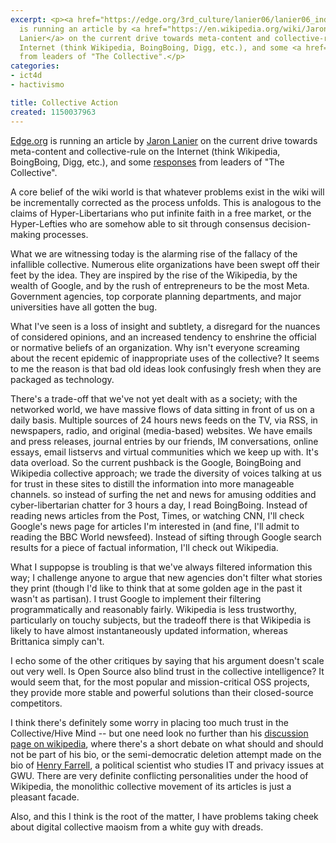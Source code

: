 ```yaml
---
excerpt: <p><a href="https://edge.org/3rd_culture/lanier06/lanier06_index.html">Edge.org</a>
  is running an article by <a href="https://en.wikipedia.org/wiki/Jaron_Lanier">Jaron
  Lanier</a> on the current drive towards meta-content and collective-rule on the
  Internet (think Wikipedia, BoingBoing, Digg, etc.), and some <a href="https://edge.org/discourse/digital_maoism.html">responses</a>
  from leaders of "The Collective".</p>
categories:
- ict4d
- hactivismo

title: Collective Action
created: 1150037963
---
```

<p><a href="https://edge.org/3rd_culture/lanier06/lanier06_index.html">Edge.org</a> is running an article by <a href="https://en.wikipedia.org/wiki/Jaron_Lanier">Jaron Lanier</a> on the current drive towards meta-content and collective-rule on the Internet (think Wikipedia, BoingBoing, Digg, etc.), and some <a href="https://edge.org/discourse/digital_maoism.html">responses</a> from leaders of "The Collective".</p>

A core belief of the wiki world is that whatever problems exist in the wiki will be incrementally corrected as the process unfolds. This is analogous to the claims of Hyper-Libertarians who put infinite faith in a free market, or the Hyper-Lefties who are somehow able to sit through consensus decision-making processes.

What we are witnessing today is the alarming rise of the fallacy of the infallible collective. Numerous elite organizations have been swept off their feet by the idea. They are inspired by the rise of the Wikipedia, by the wealth of Google, and by the rush of entrepreneurs to be the most Meta. Government agencies, top corporate planning departments, and major universities have all gotten the bug.

What I've seen is a loss of insight and subtlety, a disregard for the nuances of considered opinions, and an increased tendency to enshrine the official or normative beliefs of an organization. Why isn't everyone screaming about the recent epidemic of inappropriate uses of the collective? It seems to me the reason is that bad old ideas look confusingly fresh when they are packaged as technology.

<p>There's a trade-off that we've not yet dealt with as a society; with the networked world, we have massive flows of data sitting in front of us on a daily basis.  Multiple sources of 24 hours news feeds on the TV, via RSS, in newspapers, radio, and original (media-based) websites.  We have emails and press releases, journal entries by our friends, IM conversations, online essays, email listservs and virtual communities which we keep up with.  It's data overload.  So the current pushback is the Google, BoingBoing and Wikipedia collective approach; we trade the diversity of voices talking at us for trust in these sites to distill the information into more manageable channels.  so instead of surfing the net and news for amusing oddities and cyber-libertarian chatter for 3 hours a day, I read BoingBoing.  Instead of reading news articles from the Post, Times, or watching CNN, I'll check Google's news page for articles I'm interested in (and fine, I'll admit to reading the BBC World newsfeed).  Instead of sifting through Google search results for a piece of factual information, I'll check out Wikipedia.</p>

<p>What I suppopse is troubling is that we've always filtered information this way; I challenge anyone to argue that new agencies don't filter what stories they print (though I'd like to think that at some golden age in the past it wasn't as partisan).  I trust Google to implement their filtering programmatically and reasonably fairly.  Wikipedia is less trustworthy, particularly on touchy subjects, but the tradeoff there is that Wikipedia is likely to have almost instantaneously updated information, whereas Brittanica simply can't.</p>

<p>I echo some of the other critiques by saying that his argument doesn't scale out very well.  Is Open Source also blind trust in the collective intelligence?  It would seem that, for the most popular and mission-critical OSS projects, they provide more stable and powerful solutions than their closed-source competitors.</p>

<p>I think there's definitely some worry in placing too much trust in the Collective/Hive Mind -- but one need look no further than his <a href="https://en.wikipedia.org/wiki/Talk:Jaron_Lanier">discussion page on wikipedia</a>, where there's a short debate on what should and should not be part of his bio, or the semi-democratic deletion attempt made on the bio of <a href="https://en.wikipedia.org/wiki/Wikipedia:Articles_for_deletion/Henry_Farrell_%28political_scientist%29">Henry Farrell</a>, a political scientist who studies IT and privacy issues at GWU.  There are very definite conflicting personalities under the hood of Wikipedia, the monolithic collective movement of its articles is just a pleasant facade.</p>

<p>Also, and this I think is the root of the matter, I have problems taking cheek about digital collective maoism from a white guy with dreads.</p>
